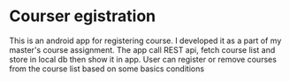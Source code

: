 # Courser egistration
This is an android app for registering course. I developed it as a part of my master's course assignment. The app call REST api, fetch course list and store in local db then show it in app. User can register or remove courses from the course list based on some basics conditions

